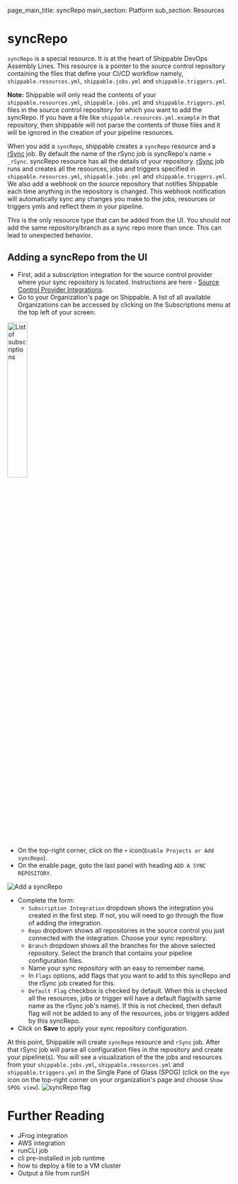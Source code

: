 page_main_title: syncRepo
main_section: Platform
sub_section: Resources

# syncRepo

`syncRepo` is a special resource. It is at the heart of Shippable DevOps Assembly Lines. This resource is a pointer to the source control repository containing the files that define your CI/CD workflow namely,  `shippable.resources.yml`, `shippable.jobs.yml` and `shippable.triggers.yml`.

**Note:** Shippable will only read the contents of your `shippable.resources.yml`, `shippable.jobs.yml` and `shippable.triggers.yml` files in the source control repository for which you want to add the syncRepo. If you have a file like `shippable.resources.yml.example` in that repository, then shippable will not parse the contents of those files and it will be ignored in the creation of your pipeline resources.

When you add a `syncRepo`, shippable creates a `syncRepo` resource and a [rSync](/platform/jobs-rSync/) job. By default the name of the rSync job is syncRepo's name + `_rSync`. syncRepo resource has all the details of your repository. [rSync](/platform/jobs-rSync/) job runs and creates all the resources, jobs and triggers specified in `shippable.resources.yml`, `shippable.jobs.yml` and `shippable.triggers.yml`. We also add a webhook on the source repository that notifies Shippable each time anything in the repository is changed. This webhook notification will automatically sync any changes you make to the jobs, resources or triggers ymls and reflect them in your pipeline.

This is the only resource type that can be added from the UI. You should not add the same repository/branch as a sync repo more than once. This can lead to unexpected behavior.

## Adding a syncRepo from the UI

* First, add a subscription integration for the source control provider where your sync repository is located. Instructions are here - [Source Control Provider Integrations](/platform/integrations-overview#source-control-providers).
* Go to your Organization's page on Shippable. A list of all available Organizations can be accessed by clicking on the Subscriptions menu at the top left of your screen:

<img width="30%" height="30%" src="/images/platform/resources/syncRepo/list-subscriptions.png" alt="List of subscriptions">

* On the top-right corner, click on the `+` icon(`Enable Projects or Add syncRepo`).
* On the enable page, goto the last panel with heading `ADD A SYNC REPOSITORY`.

<img src="/images/platform/resources/syncRepo/add-syncRepo.png" alt="Add a syncRepo">

* Complete the form:
	* `Subscription Integration` dropdown shows the integration you created in the first step. If not, you will need to go through the flow of adding the integration.
	* `Repo` dropdown shows all repositories in the source control you just connected with the integration. Choose your sync repository.
	* `Branch` dropdown shows all the branches for the above selected repository. Select the branch that contains your pipeline configuration files.
	* Name your sync repository with an easy to remember name.
	* In `Flags` options, add flags that you want to add to this syncRepo and the rSync job created for this.
	* `Default Flag` checkbox is checked by default. When this is checked all the resources, jobs or trigger will have a default flag(with same name as the rSync job's name). If this is not checked, then default flag will not be added to any of the resources, jobs or triggers added by this syncRepo.
* Click on **Save** to apply your sync repository configuration.

At this point, Shippable will create `syncRepo` resource and `rSync` job. After that rSync job will parse all configuration files in the  repository and create your pipeline(s). You will see a visualization of the the jobs and resources from your `shippable.jobs.yml`,  `shippable.resources.yml` and `shippable.triggers.yml` in the Single Pane of Glass (SPOG) (click on the `eye` icon on the top-right corner on your organization's page  and choose `Show SPOG view`).
<img src="/images/platform/resources/syncRepo/syncRepo-flag.png" alt="syncRepo flag">

# Further Reading
* JFrog integration
* AWS integration
* runCLI job
* cli pre-installed in job runtime
* how to deploy a file to a VM cluster
* Output a file from runSH
